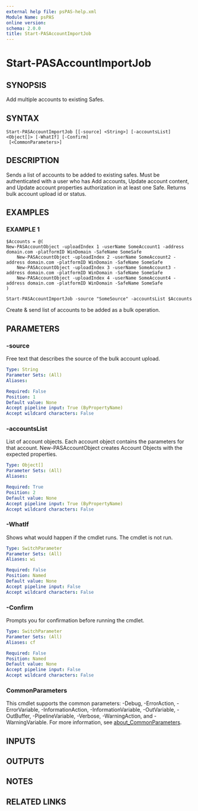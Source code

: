 ```yaml
---
external help file: psPAS-help.xml
Module Name: psPAS
online version:
schema: 2.0.0
title: Start-PASAccountImportJob
---
```


# Start-PASAccountImportJob

## SYNOPSIS
Add multiple accounts to existing Safes.

## SYNTAX

```
Start-PASAccountImportJob [[-source] <String>] [-accountsList] <Object[]> [-WhatIf] [-Confirm]
 [<CommonParameters>]
```

## DESCRIPTION
Sends a list of accounts to be added to existing safes.
Must be authenticated with a user who has Add accounts, Update account content, and Update account properties authorization in at least one Safe.
Returns bulk account upload id or status.

## EXAMPLES

### EXAMPLE 1
```
$Accounts = @(
New-PASAccountObject -uploadIndex 1 -userName SomeAccount1 -address domain.com -platformID WinDomain -SafeName SomeSafe
	New-PASAccountObject -uploadIndex 2 -userName SomeAccount2 -address domain.com -platformID WinDomain -SafeName SomeSafe
	New-PASAccountObject -uploadIndex 3 -userName SomeAccount3 -address domain.com -platformID WinDomain -SafeName SomeSafe
	New-PASAccountObject -uploadIndex 4 -userName SomeAccount4 -address domain.com -platformID WinDomain -SafeName SomeSafe
)

Start-PASAccountImportJob -source "SomeSource" -accountsList $Accounts
```
Create & send list of accounts to be added as a bulk operation.

## PARAMETERS

### -source
Free text that describes the source of the bulk account upload.

```yaml
Type: String
Parameter Sets: (All)
Aliases:

Required: False
Position: 1
Default value: None
Accept pipeline input: True (ByPropertyName)
Accept wildcard characters: False
```

### -accountsList
List of account objects.
Each account object contains the parameters for that account.
New-PASAccountObject creates Account Objects with the expected properties.

```yaml
Type: Object[]
Parameter Sets: (All)
Aliases:

Required: True
Position: 2
Default value: None
Accept pipeline input: True (ByPropertyName)
Accept wildcard characters: False
```

### -WhatIf
Shows what would happen if the cmdlet runs.
The cmdlet is not run.

```yaml
Type: SwitchParameter
Parameter Sets: (All)
Aliases: wi

Required: False
Position: Named
Default value: None
Accept pipeline input: False
Accept wildcard characters: False
```

### -Confirm
Prompts you for confirmation before running the cmdlet.

```yaml
Type: SwitchParameter
Parameter Sets: (All)
Aliases: cf

Required: False
Position: Named
Default value: None
Accept pipeline input: False
Accept wildcard characters: False
```

### CommonParameters
This cmdlet supports the common parameters: -Debug, -ErrorAction, -ErrorVariable, -InformationAction, -InformationVariable, -OutVariable, -OutBuffer, -PipelineVariable, -Verbose, -WarningAction, and -WarningVariable. For more information, see [about_CommonParameters](http://go.microsoft.com/fwlink/?LinkID=113216).

## INPUTS

## OUTPUTS

## NOTES

## RELATED LINKS
